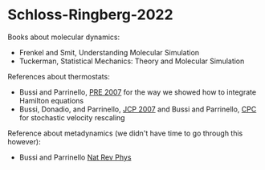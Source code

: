 # Schloss-Ringberg-2022

Books about molecular dynamics:
- Frenkel and Smit, Understanding Molecular Simulation
- Tuckerman, Statistical Mechanics: Theory and Molecular Simulation

References about thermostats:
- Bussi and Parrinello, [PRE 2007](https://doi.org/10.1103/PhysRevE.75.056707) for the way we showed how to integrate Hamilton equations
- Bussi, Donadio, and Parrinello, [JCP 2007](https://doi.org/10.1063/1.2408420)
  and Bussi and Parrinello, [CPC](https://doi.org/10.1016/j.cpc.2008.01.006) for stochastic velocity rescaling

Reference about metadynamics (we didn't have time to go through this however):
- Bussi and Parrinello [Nat Rev Phys](https://doi.org/10.1038/s42254-020-0153-0)





